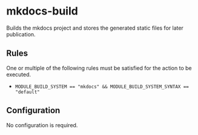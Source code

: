 # mkdocs-build

Builds the mkdocs project and stores the generated static files for later publication.


## Rules

One or multiple of the following rules must be satisfied for the action to be executed.

- `MODULE_BUILD_SYSTEM == "mkdocs" && MODULE_BUILD_SYSTEM_SYNTAX == "default"`

## Configuration


No configuration is required.
